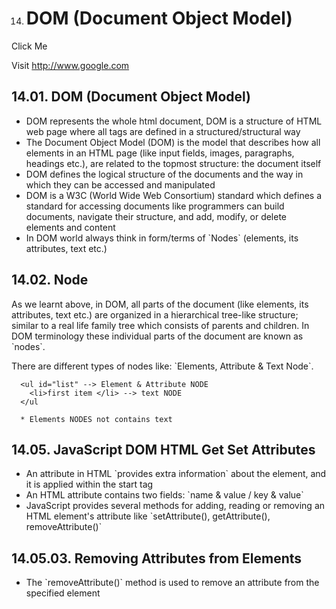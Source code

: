 14. # DOM (Document Object Model)

Click Me

Visit <a href="http://www.google.com" id="linkText" class="link-text">http://www.google.com</a>

## 14.01. DOM (Document Object Model)

- DOM represents the whole html document, DOM is a structure of HTML web page where all tags are defined in a structured/structural way
- The Document Object Model (DOM) is the model that describes how all elements in an HTML page (like input fields, images, paragraphs, headings etc.), are related to the topmost structure: the document itself
- DOM defines the logical structure of the documents and the way in which they can be accessed and manipulated
- DOM is a W3C (World Wide Web Consortium) standard which defines a standard for accessing documents like programmers can build documents, navigate their structure, and add, modify, or delete elements and content
- In DOM world always think in form/terms of \`Nodes\` (elements, its attributes, text etc.)

## 14.02. Node

As we learnt above, in DOM, all parts of the document (like elements, its attributes, text etc.) are organized in a hierarchical tree-like structure; similar to a real life family tree which consists of parents and children. In DOM terminology these individual parts of the document are known as \`nodes\`.

There are different types of nodes like: \`Elements, Attribute & Text Node\`.

      <ul id="list" --> Element & Attribute NODE
        <li>first item </li> --> text NODE
      </ul

      * Elements NODES not contains text

## 14.05. JavaScript DOM HTML Get Set Attributes

- An attribute in HTML \`provides extra information\` about the element, and it is applied within the start tag
- An HTML attribute contains two fields: \`name & value / key & value\`
- JavaScript provides several methods for adding, reading or removing an HTML element's attribute like \`setAttribute(), getAttribute(), removeAttribute()\`

## 14.05.03. Removing Attributes from Elements

- The \`removeAttribute()\` method is used to remove an attribute from the specified element
